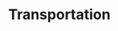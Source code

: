 ---
layout: category
title: Transportation
tag: Transportation
permalink: /category/Transportation
hidden: true
---